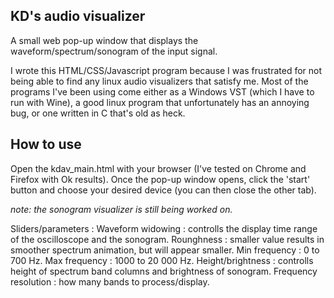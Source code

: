 ## KD's audio visualizer
A small web pop-up window that displays the waveform/spectrum/sonogram of the input signal.

I wrote this HTML/CSS/Javascript program because I was frustrated for not being able to find any linux audio visualizers that satisfy me. Most of the programs I've been using come either as a Windows VST (which I have to run with Wine), a good linux program that unfortunately has an annoying bug, or one written in C that's old as heck. 

## How to use
Open the kdav_main.html with your browser (I've tested on Chrome and Firefox with Ok results). Once the pop-up window opens, click the 'start' button and choose your desired device (you can then close the other tab).

_note: the sonogram visualizer is still being worked on._

Sliders/parameters : 
Waveform widowing : controlls the display time range of the oscilloscope and the sonogram. 
Rounghness : smaller value results in smoother spectrum animation, but will appear smaller.
Min frequency : 0 to 700 Hz.
Max frequency : 1000 to 20 000 Hz.
Height/brightness : controlls height of spectrum band columns and brightness of sonogram.
Frequency resolution : how many bands to process/display.
